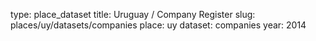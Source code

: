 type: place_dataset
title: Uruguay / Company Register
slug: places/uy/datasets/companies
place: uy
dataset: companies
year: 2014
